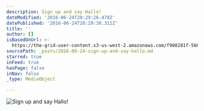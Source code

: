 ```yaml
---
description: Sign up and say Hallo!
dateModified: '2016-06-24T20:29:26.478Z'
datePublished: '2016-06-24T20:29:30.311Z'
title: ''
author: []
isBasedOnUrl: >-
  https://the-grid-user-content.s3-us-west-2.amazonaws.com/f908281f-5666-4c3c-8071-9347ae3b1d6b.jpg
sourcePath: _posts/2016-06-24-sign-up-and-say-hallo.md
starred: true
inFeed: true
hasPage: false
inNav: false
_type: MediaObject

---
```

![Sign up and say Hallo!](https://the-grid-user-content.s3-us-west-2.amazonaws.com/f908281f-5666-4c3c-8071-9347ae3b1d6b.jpg)